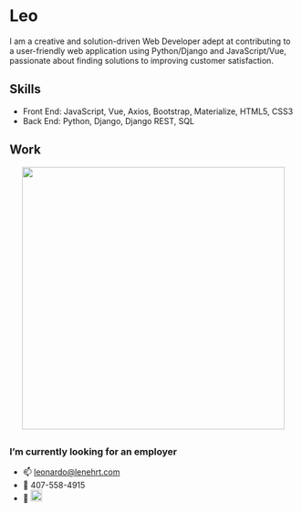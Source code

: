 # Leo
I am a creative and solution-driven Web Developer adept at contributing to a user-friendly web application using Python/Django and JavaScript/Vue, passionate about finding solutions to improving customer satisfaction.

## Skills
* Front End: JavaScript, Vue, Axios, Bootstrap, Materialize, HTML5, CSS3
* Back End: Python, Django, Django REST, SQL

## Work

<p align="center">
  <img width="460" height="auto" src="https://github.com/lenehrt/CCC-Crypto-Portfolio/blob/main/CCC/CryptoWalletSite/static/images/CryptoPorfolio.gif">
</p>

## 

### I’m currently looking for an employer

- 📫 leonardo@lenehrt.com
- 📲 407-558-4915
- 📝 [<img src='https://cdn.jsdelivr.net/npm/simple-icons@3.0.1/icons/linkedin.svg' alt='linkedin' height='20'>](https://www.linkedin.com/in/lenehrt/)
